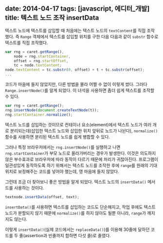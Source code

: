 date: 2014-04-17
tags: [javascript, 에디터_개발]
title: 텍스트 노드 조작 insertData
---
텍스트 노드에 텍스트를 삽입할 때 처음에는 텍스트 노드의 `textContent`를 직접 조작했다. 즉 `Range` 객체에서 텍스트를 삽입할 위치를 구한 다음 다음과 같이 `substr` 함수로 텍스트를 직접 조작했다.
<!-- more -->

```js
var rng = caret.getRange(),
    node = rng.startContainer,
    offset = rng.startOffset,
    tc = node.textContent;
node.textContent = tc.substr(0, offset) + t + tc.substr(offset);
...
```

코드가 마음에 들지 않았지만, 다른 방법을 몰라 어쩔 수 없이 이렇게 썼다. 그러다 `Range.insertNode()`를 알게 되었다. 이 녀석을 사용하면 좀더 쉽게 텍스트를 조작할 수 있다.

```js
var rng = caret.getRange();
rng.insertNode(document.createTextNode(t));
rng.startContainer.normalize();
```

텍스트 노드를 삽입하는 것이므로 컨테이너 요소(element)에서 텍스트 노드가 여러 개로 분리되는데(삽입한 텍스트 노드와 삽입한 위치 앞뒤로 노드가 나뉜다), `normalize()` 함수를 사용하면 분리된 텍스트 노드를 쉽게 병합할 수 있다.

그러나 특정 브라우저에서는 `rng.insertNode()`를 실행하고 나면 `rng.startContainer`가 부모 노드로 올라가버리는 경우가 발생한다. 이것은 의도하지 않은 부수효과로 브라우저에 따라 동작이 다르기 때문에 처리가 귀찮아진다. 프로그램이 일관성있게 동작하도록 하기 위해서는 텍스트 노드를 조작한 후에 `range`를 원래의 기대 위치로 보정해주는 코드를 넣어야 했는데, 영 마음에 들지 않았다.

그런데 조금 더 찾아보니 좋은 방법을 알게 되었다. 텍스트 노드의 `insertData()` 메서드를 사용하는 것이다.

```js
textnode.insertData(offset, text);
```

`insertData()`를 사용하면 텍스트를 삽입하는 코드도 단순해지고, 작업 후에도 텍스트 노드가 분할되지 않기 때문에 `normalize()`를 하지 않아도 될뿐 아니라, `range`가 깨지지도 않는다.

이렇게 `insertData()`(실제 코드에서는 `replaceData()`)를 이용해 30줄에 달하던 코드를 두 줄(assertion과 빈줄까지 합하면 다섯 줄)로 줄였다.
